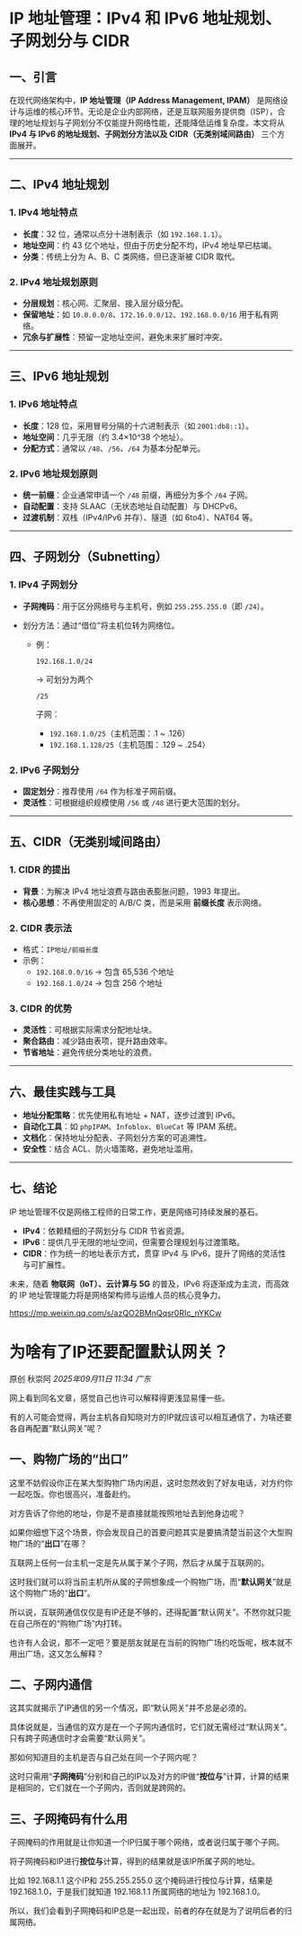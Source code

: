 # IP 地址管理：IPv4 和 IPv6 地址规划、子网划分与 CIDR

## 一、引言

在现代网络架构中，**IP 地址管理（IP Address Management, IPAM）** 是网络设计与运维的核心环节。无论是企业内部网络，还是互联网服务提供商（ISP），合理的地址规划与子网划分不仅能提升网络性能，还能降低运维复杂度。本文将从 **IPv4 与 IPv6 的地址规划、子网划分方法以及 CIDR（无类别域间路由）** 三个方面展开。

------

## 二、IPv4 地址规划

### 1. IPv4 地址特点

- **长度**：32 位，通常以点分十进制表示（如 `192.168.1.1`）。
- **地址空间**：约 43 亿个地址，但由于历史分配不均，IPv4 地址早已枯竭。
- **分类**：传统上分为 A、B、C 类网络，但已逐渐被 CIDR 取代。

### 2. IPv4 地址规划原则

- **分层规划**：核心网、汇聚层、接入层分级分配。
- **保留地址**：如 `10.0.0.0/8`、`172.16.0.0/12`、`192.168.0.0/16` 用于私有网络。
- **冗余与扩展性**：预留一定地址空间，避免未来扩展时冲突。

------

## 三、IPv6 地址规划

### 1. IPv6 地址特点

- **长度**：128 位，采用冒号分隔的十六进制表示（如 `2001:db8::1`）。
- **地址空间**：几乎无限（约 3.4×10^38 个地址）。
- **分配方式**：通常以 `/48`、`/56`、`/64` 为基本分配单元。

### 2. IPv6 地址规划原则

- **统一前缀**：企业通常申请一个 `/48` 前缀，再细分为多个 `/64` 子网。
- **自动配置**：支持 SLAAC（无状态地址自动配置）与 DHCPv6。
- **过渡机制**：双栈（IPv4/IPv6 并存）、隧道（如 6to4）、NAT64 等。

------

## 四、子网划分（Subnetting）

### 1. IPv4 子网划分

- **子网掩码**：用于区分网络号与主机号，例如 `255.255.255.0`（即 `/24`）。

- 划分方法：通过“借位”将主机位转为网络位。

  - 例：

    ```
    192.168.1.0/24
    ```

     → 可划分为两个 

    ```
    /25
    ```

     子网：

    - `192.168.1.0/25`（主机范围：.1 ~ .126）
    - `192.168.1.128/25`（主机范围：.129 ~ .254）



### 2. IPv6 子网划分

- **固定划分**：推荐使用 `/64` 作为标准子网前缀。
- **灵活性**：可根据组织规模使用 `/56` 或 `/48` 进行更大范围的划分。

------

## 五、CIDR（无类别域间路由）

### 1. CIDR 的提出

- **背景**：为解决 IPv4 地址浪费与路由表膨胀问题，1993 年提出。
- **核心思想**：不再使用固定的 A/B/C 类，而是采用 **前缀长度** 表示网络。

### 2. CIDR 表示法

- 格式：`IP地址/前缀长度`
- 示例：
  - `192.168.0.0/16` → 包含 65,536 个地址
  - `192.168.1.0/24` → 包含 256 个地址

### 3. CIDR 的优势

- **灵活性**：可根据实际需求分配地址块。
- **聚合路由**：减少路由表项，提升路由效率。
- **节省地址**：避免传统分类地址的浪费。

------

## 六、最佳实践与工具

- **地址分配策略**：优先使用私有地址 + NAT，逐步过渡到 IPv6。
- **自动化工具**：如 `phpIPAM`、`Infoblox`、`BlueCat` 等 IPAM 系统。
- **文档化**：保持地址分配表、子网划分方案的可追溯性。
- **安全性**：结合 ACL、防火墙策略，避免地址滥用。

------

## 七、结论

IP 地址管理不仅是网络工程师的日常工作，更是网络可持续发展的基石。

- **IPv4**：依赖精细的子网划分与 CIDR 节省资源。
- **IPv6**：提供几乎无限的地址空间，但需要合理规划与过渡策略。
- **CIDR**：作为统一的地址表示方式，贯穿 IPv4 与 IPv6，提升了网络的灵活性与可扩展性。

未来，随着 **物联网（IoT）、云计算与 5G** 的普及，IPv6 将逐渐成为主流，而高效的 IP 地址管理能力将是网络架构师与运维人员的核心竞争力。



https://mp.weixin.qq.com/s/azQO2BMnQqsr0RIc_nYKCw

# 为啥有了IP还要配置默认网关？

原创 秋崇阿 *2025年09月11日 11:34* *广东*

网上看到同名文章，感觉自己也许可以解释得更浅显易懂一些。

有的人可能会觉得，两台主机各自知晓对方的IP就应该可以相互通信了，为啥还要各自再配置“默认网关”呢？

## 一、购物广场的“出口”

这里不妨假设你正在某大型购物广场内闲逛，这时忽然收到了好友电话，对方约你一起吃饭。你也很高兴，准备赴约。

对方告诉了你他的地址，你是不是直接就能按照地址去到他身边呢？

如果你细想下这个场景，你会发现自己的首要问题其实是要搞清楚当前这个大型购物广场的“**出口**”在哪？

互联网上任何一台主机一定是先从属于某个子网，然后才从属于互联网的。

这时我们就可以将当前主机所从属的子网想象成一个购物广场，而“**默认网关**”就是这个购物广场的“**出口**”。

所以说，互联网通信仅仅是有IP还是不够的，还得配置“默认网关”。不然你就只能在自己所在的“购物广场”内打转。

也许有人会说，那不一定吧？要是朋友就是在当前的购物广场约吃饭呢，根本就不用出广场，这又怎么解释？

## 二、子网内通信

这其实就揭示了IP通信的另一个情况，即“默认网关”并不总是必须的。

具体说就是，当通信的双方是在一个子网内通信时，它们就无需经过“默认网关”。只有跨子网通信时才会需要“默认网关”。

那如何知道目的主机是否与自己处在同一个子网内呢？

这时只需用“**子网掩码**”分别和自己的IP以及对方的IP做“**按位与**”计算，计算的结果是相同的，它们就在一个子网内，否则就是跨网的。

## 三、子网掩码有什么用

子网掩码的作用就是让你知道一个IP归属于哪个网络，或者说归属于哪个子网。

将子网掩码和IP进行**按位与**计算，得到的结果就是该IP所属子网的地址。

比如 192.168.1.1 这个IP和 255.255.255.0 这个掩码进行按位与计算，结果是 192.168.1.0，于是我们就知道 192.168.1.1 所属网络的地址为 192.168.1.0。

所以，我们会看到子网掩码和IP总是一起出现，前者的存在就是为了说明后者的归属网络。










